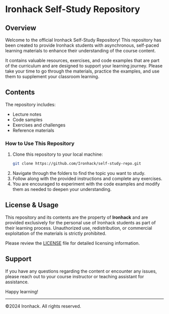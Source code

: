 # Ironhack Self-Study Repository

## Overview

Welcome to the official Ironhack Self-Study Repository! This repository has been created to provide Ironhack students with asynchronous, self-paced learning materials to enhance their understanding of the course content. 

It contains valuable resources, exercises, and code examples that are part of the curriculum and are designed to support your learning journey. Please take your time to go through the materials, practice the examples, and use them to supplement your classroom learning.

## Contents

The repository includes:
- Lecture notes
- Code samples
- Exercises and challenges
- Reference materials

### How to Use This Repository

1. Clone this repository to your local machine:
   ```bash
   git clone https://github.com/Ironhack/self-study-repo.git
   ```
2. Navigate through the folders to find the topic you want to study.
3. Follow along with the provided instructions and complete any exercises.
4. You are encouraged to experiment with the code examples and modify them as needed to deepen your understanding.

## License & Usage

This repository and its contents are the property of **Ironhack** and are provided exclusively for the personal use of Ironhack students as part of their learning process. Unauthorized use, redistribution, or commercial exploitation of the materials is strictly prohibited.

Please review the [LICENSE](./LICENSE) file for detailed licensing information.

## Support

If you have any questions regarding the content or encounter any issues, please reach out to your course instructor or teaching assistant for assistance.

Happy learning!

---

©2024 Ironhack. All rights reserved.